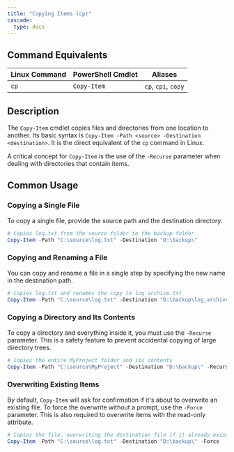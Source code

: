 ```yaml
---
title: "Copying Items (cp)"
cascade:
  type: docs
---
```


## Command Equivalents

| Linux Command | PowerShell Cmdlet | Aliases             |
|---------------|-------------------|---------------------|
| `cp`          | `Copy-Item`       | `cp`, `cpi`, `copy` |

## Description

The `Copy-Item` cmdlet copies files and directories from one location to another. Its basic syntax is `Copy-Item -Path <source> -Destination <destination>`. It is the direct equivalent of the `cp` command in Linux.

A critical concept for `Copy-Item` is the use of the `-Recurse` parameter when dealing with directories that contain items.

## Common Usage

### Copying a Single File

To copy a single file, provide the source path and the destination directory.

```powershell
# Copies log.txt from the source folder to the backup folder
Copy-Item -Path "C:\source\log.txt" -Destination "D:\backup\"
```

### Copying and Renaming a File

You can copy and rename a file in a single step by specifying the new name in the destination path.

```powershell
# Copies log.txt and renames the copy to log_archive.txt
Copy-Item -Path "C:\source\log.txt" -Destination "D:\backup\log_archive.txt"
```

### Copying a Directory and Its Contents

To copy a directory and everything inside it, you must use the `-Recurse` parameter. This is a safety feature to prevent accidental copying of large directory trees.

```powershell
# Copies the entire MyProject folder and its contents
Copy-Item -Path "C:\source\MyProject" -Destination "D:\backup\" -Recurse
```

### Overwriting Existing Items

By default, `Copy-Item` will ask for confirmation if it's about to overwrite an existing file. To force the overwrite without a prompt, use the `-Force` parameter. This is also required to overwrite items with the read-only attribute.

```powershell
# Copies the file, overwriting the destination file if it already exists
Copy-Item -Path "C:\source\log.txt" -Destination "D:\backup\" -Force
```
